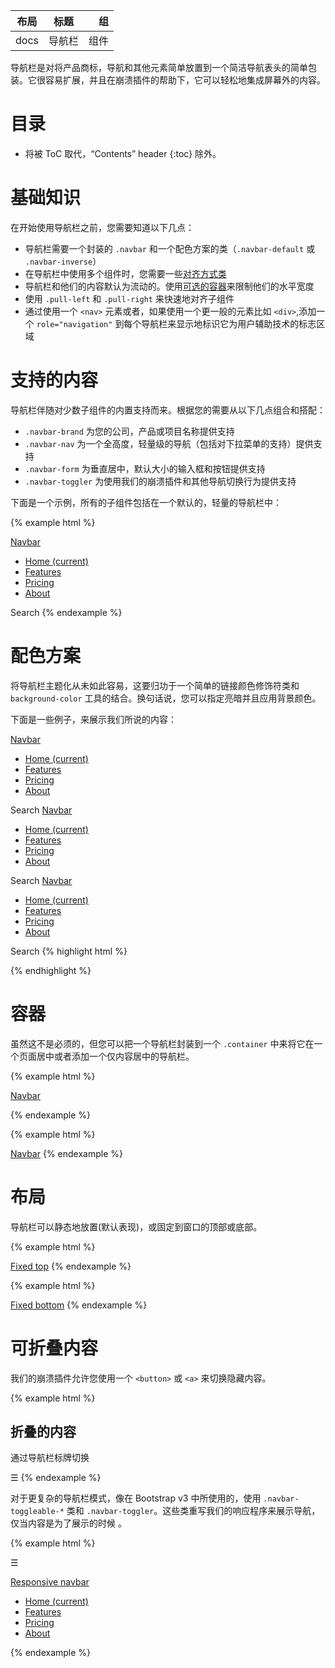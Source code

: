 |布局|标题|组|
| ------------- |:-------------:| -----:|
|docs|导航栏|组件|

导航栏是对将产品商标，导航和其他元素简单放置到一个简洁导航表头的简单包装。它很容易扩展，并且在崩溃插件的帮助下，它可以轻松地集成屏幕外的内容。

# 目录

- 将被 ToC 取代，“Contents” header {:toc} 除外。

# 基础知识

在开始使用导航栏之前，您需要知道以下几点：

- 导航栏需要一个封装的 `.navbar` 和一个配色方案的类（`.navbar-default` 或 `.navbar-inverse`）
- 在导航栏中使用多个组件时，您需要一些[对齐方式类](https://github.com/yangxuanxc/bootstrapcn/blob/master/components/navbar.md#alignment)
- 导航栏和他们的内容默认为流动的。使用[可选的容器](https://github.com/yangxuanxc/bootstrapcn/blob/master/components/navbar.md#containers)来限制他们的水平宽度
- 使用 `.pull-left` 和 `.pull-right` 来快速地对齐子组件
- 通过使用一个 `<nav>` 元素或者，如果使用一个更一般的元素比如 `<div>`,添加一个 `role="navigation"` 到每个导航栏来显示地标识它为用户辅助技术的标志区域

# 支持的内容

导航栏伴随对少数子组件的内置支持而来。根据您的需要从以下几点组合和搭配：

- `.navbar-brand` 为您的公司，产品或项目名称提供支持
- `.navbar-nav` 为一个全高度，轻量级的导航（包括对下拉菜单的支持）提供支持
- `.navbar-form` 为垂直居中，默认大小的输入框和按钮提供支持
- `.navbar-toggler` 为使用我们的崩溃插件和其他导航切换行为提供支持

下面是一个示例，所有的子组件包括在一个默认的，轻量的导航栏中：

{% example html %} 

[Navbar](https://github.com/yangxuanxc/bootstrapcn/blob/master/components/navbar.md#)
- [Home (current)](https://github.com/yangxuanxc/bootstrapcn/blob/master/components/navbar.md#)
- [Features](https://github.com/yangxuanxc/bootstrapcn/blob/master/components/navbar.md#)
- [Pricing](https://github.com/yangxuanxc/bootstrapcn/blob/master/components/navbar.md#)
- [About](https://github.com/yangxuanxc/bootstrapcn/blob/master/components/navbar.md#)

Search {% endexample %}

# 配色方案

将导航栏主题化从未如此容易，这要归功于一个简单的链接颜色修饰符类和 `background-color` 工具的结合。换句话说，您可以指定亮暗并且应用背景颜色。

下面是一些例子，来展示我们所说的内容：

[Navbar](https://github.com/yangxuanxc/bootstrapcn/blob/master/components/navbar.md#)
- [Home (current)](https://github.com/yangxuanxc/bootstrapcn/blob/master/components/navbar.md#)
- [Features](https://github.com/yangxuanxc/bootstrapcn/blob/master/components/navbar.md#) 
- [Pricing](https://github.com/yangxuanxc/bootstrapcn/blob/master/components/navbar.md#)
- [About](https://github.com/yangxuanxc/bootstrapcn/blob/master/components/navbar.md#)

Search [Navbar](https://github.com/yangxuanxc/bootstrapcn/blob/master/components/navbar.md#)
- [Home (current)](https://github.com/yangxuanxc/bootstrapcn/blob/master/components/navbar.md#)
- [Features](https://github.com/yangxuanxc/bootstrapcn/blob/master/components/navbar.md#)
- [Pricing](https://github.com/yangxuanxc/bootstrapcn/blob/master/components/navbar.md#)
- [About](https://github.com/yangxuanxc/bootstrapcn/blob/master/components/navbar.md#) 

Search [Navbar](https://github.com/yangxuanxc/bootstrapcn/blob/master/components/navbar.md#)
- [Home (current)](https://github.com/yangxuanxc/bootstrapcn/blob/master/components/navbar.md#)
- [Features](https://github.com/yangxuanxc/bootstrapcn/blob/master/components/navbar.md#) 
- [Pricing](https://github.com/yangxuanxc/bootstrapcn/blob/master/components/navbar.md#)
- [About](https://github.com/yangxuanxc/bootstrapcn/blob/master/components/navbar.md#) 

Search 
{% highlight html %} 

<!-- Navbar content --> 

<!-- Navbar content --> 

<!-- Navbar content --> {% endhighlight %}

# 容器

虽然这不是必须的，但您可以把一个导航栏封装到一个 `.container` 中来将它在一个页面居中或者添加一个仅内容居中的导航栏。

{% example html %}

[Navbar](https://github.com/yangxuanxc/bootstrapcn/blob/master/components/navbar.md#)

{% endexample %}

{% example html %} 

[Navbar](https://github.com/yangxuanxc/bootstrapcn/blob/master/components/navbar.md#) 
{% endexample %}

# 布局

导航栏可以静态地放置(默认表现)，或固定到窗口的顶部或底部。

{% example html %}
 
[Fixed top](https://github.com/yangxuanxc/bootstrapcn/blob/master/components/navbar.md#) {% endexample %}

{% example html %}
 
[Fixed bottom](https://github.com/yangxuanxc/bootstrapcn/blob/master/components/navbar.md#) {% endexample %}

# 可折叠内容

我们的崩溃插件允许您使用一个 `<button>` 或 `<a>` 来切换隐藏内容。

{% example html %}

## 折叠的内容

通过导航栏标牌切换

☰ {% endexample %}

对于更复杂的导航栏模式，像在 Bootstrap v3 中所使用的，使用 `.navbar-toggleable-*` 类和 `.navbar-toggler`。这些类重写我们的响应程序来展示导航，仅当内容是为了展示的时候 
。

{% example html %} 

☰

[Responsive navbar](https://github.com/yangxuanxc/bootstrapcn/blob/master/components/navbar.md#)
- [Home (current)](https://github.com/yangxuanxc/bootstrapcn/blob/master/components/navbar.md#) 
- [Features](https://github.com/yangxuanxc/bootstrapcn/blob/master/components/navbar.md#)
- [Pricing](https://github.com/yangxuanxc/bootstrapcn/blob/master/components/navbar.md#) 
- [About](https://github.com/yangxuanxc/bootstrapcn/blob/master/components/navbar.md#)

{% endexample %}


